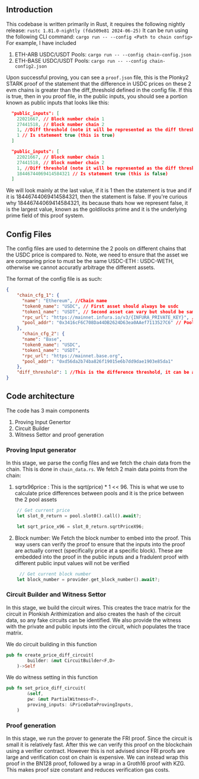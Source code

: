 ## Introduction
This codebase is written primarily in Rust, it requires the following nightly release: `rustc 1.81.0-nightly (fda509e81 2024-06-25)`
It can be run using the following CLI command: `cargo run -- --config <Path to chain config>`
For example, I have included
1. ETH-ARB USDC/USDT Pools: `cargo run -- --config chain-config.json`
2. ETH-BASE USDC/USDT Pools: `cargo run -- --config chain-config2.json`

Upon successful proving, you can see a `proof.json` file, this is the Plonky2 STARK proof of the statement that the difference in USDC prices on 
these 2 evm chains is greater than the diff_threshold defined in the config file. If this is true, then in you proof file, in the public inputs, 
you should see a portion known as public inputs that looks like this:

```json
  "public_inputs": [
    22021667, // Block number chain 1
    27441518, // Block number chain 2
    1, //Diff threshold (note it will be represented as the diff threshold you specified * 10^16)
    1 // Is statement true (this is true)
  ]
```

```json
  "public_inputs": [
    22021667, // Block number chain 1
    27441518, // Block number chain 2
    1, //Diff threshold (note it will be represented as the diff threshold you specified * 10^16)
    18446744069414584321 // Is statement true (this is false)
  ]
```

We will look mainly at the last value, if it is 1 then the statement is true and if it is 18446744069414584321, then the statement is false. 
If you're curious why 18446744069414584321, its because thats how we represent false, it is the largest value, known as the goldilocks prime and it
is the underlying prime field of this proof system. 

## Config Files
The config files are used to determine the 2 pools on different chains that the USDC price is compared to. Note, we need to ensure that the asset
we are comparing price to must be the same USDC-ETH : USDC-WETH, otherwise we cannot accuratly arbitrage the different assets.

The format of the config file is as such:


```json
{
    "chain_cfg_1": {
      "name": "Ethereum", //Chain name
      "token0_name": "USDC", // First asset should always be usdc
      "token1_name": "USDT", // Second asset can vary but should be same across the 2 chains 
      "rpc_url": "https://mainnet.infura.io/v3/{INFURA_PRIVATE_KEY}", // RPC url to fetch the price data for proving
      "pool_addr": "0x3416cF6C708Da44DB2624D63ea0AAef7113527C6" // Pool address of the pool
    },
      "chain_cfg_2": {
      "name": "Base",
      "token0_name": "USDC",
      "token1_name": "USDT",
      "rpc_url": "https://mainnet.base.org",
      "pool_addr": "0xd56da2b74ba826f19015e6b7dd9dae1903e85da1"
    },
    "diff_threshold": 1 //This is the difference threshold, it can be a floating point as well
}

```

## Code architecture
The code has 3 main components
1. Proving Input Genertor
2. Circuit Builder 
3. Witness Settor and proof generation


### Proving Input generator
In this stage, we parse the config files and we fetch the chain data from the chain. This is done in `chain_data.rs`. We fetch 2 main data points from the chain:
1. sqrtx96price : This is the sqrt(price) * 1 << 96. This is what we use to calculate price differences between pools and it is the price between the 2 pool assets

```rust
    // Get current price
    let slot_0_return = pool.slot0().call().await?;

    let sqrt_price_x96 = slot_0_return.sqrtPriceX96;
```

2. Block number: We Fetch the block number to embed into the proof. This way users can verify the proof to ensure that the inputs into the proof are actually correct (specifically price at a specific block). These are embedded into the proof in the public inputs and a fradulent proof with different public input values will not be 
verified

```rust
     // Get current block number
    let block_number = provider.get_block_number().await?;
```

### Circuit Builder and Witness Settor 
In this stage, we build the circuit wires. This creates the trace matrix for the circuit in Plonkish Arithimization and also creates the hash of the circuit data, 
so any fake circuits can be identified. We also provide the witness with the private and public inputs into the circuit, which populates the trace matrix. 

We do circuit building in this function
```rust
pub fn create_price_diff_circuit(
        builder: &mut CircuitBuilder<F,D>
    )->Self
```

We do witness setting in this function
```rust
pub fn set_price_diff_circuit(
        &self,
        pw: &mut PartialWitness<F>,
        proving_inputs: &PriceDataProvingInputs,
    )
```

###  Proof generation
In this stage, we run the prover to generate the FRI proof. Since the circuit is small it is relatively fast. After this we can verify this proof on the blockchain using a verifier contract. However this is not advised since FRI proofs are large and verification cost on chain is expensive. We can instead wrap this proof in the BN128 proof, followed by a wrap in a Groth16 proof with KZG. This makes proof size constant and reduces verification gas costs.